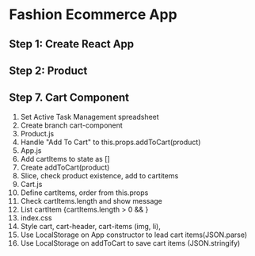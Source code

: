 # Fashion Ecommerce App

## Step 1: Create React App
## Step 2: Product


## Step 7. Cart Component
1. Set Active Task Management spreadsheet
2. Create branch cart-component
3. Product.js
4. Handle "Add To Cart" to this.props.addToCart(product)
5. App.js
6. Add cartItems to state as []
7. Create addToCart(product)
8. Slice, check product existence, add to cartitems
9. Cart.js
10. Define cartItems, order from this.props
11. Check cartItems.length and show message
12. List cartItem {cartItems.length > 0 && }
13. index.css
14. Style cart, cart-header, cart-items (img, li),
15. Use LocalStorage on App constructor to lead cart items(JSON.parse)
16. Use LocalStorage on addToCart to save cart items (JSON.stringify)